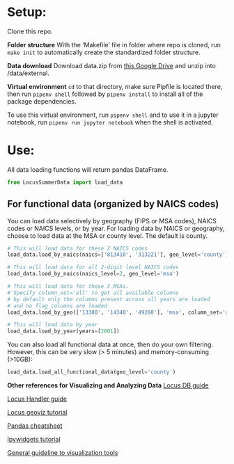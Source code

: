 # Setup:

Clone this repo.

**Folder structure**
With the ‘Makefile’ file in folder where repo is cloned, run `make init` to automatically create the standardized folder structure.

**Data download**
Download data.zip from [this Google Drive](https://drive.google.com/file/d/19kf-TO5XSbtqTDIgS0lW3btXuTtTNxI4/view?usp=sharing)
and unzip into /data/external.

**Virtual environment**
`cd` to that directory, make sure Pipfile is located there, then run `pipenv shell` followed by `pipenv install` to install all of the package dependencies.

To use this virtual environment, run `pipenv shell`
and to use it in a jupyter notebook, run `pipenv run jupyter notebook` when the shell is activated.

# Use:

All data loading functions will return pandas DataFrame.

```python
from LocusSummerData import load_data
```

## For functional data (organized by NAICS codes)

You can load data selectively by geography (FIPS or MSA codes),
NAICS codes or NAICS levels, or by year.
For loading data by NAICS or geography, choose to load data
at the MSA or county level. The default is county.

```python
# This will load data for these 2 NAICS codes
load_data.load_by_naics(naics=['813410', '313221'], geo_level='county')

# This will load data for all 2-digit level NAICS codes
load_data.load_by_naics(naics_level=2, geo_level='msa')

# This will load data for these 3 MSAs.
# Specify column_set='all' to get all available columns
# by default only the columns present across all years are loaded
# and no flag columns are loaded
load_data.load_by_geo(['13380', '14340', '49260'], 'msa', column_set='all')

# This will load data by year
load_data.load_by_year(years=[2001])
```

You can also load all functional data at once, then do your own filtering. However, this can be very slow (> 5 minutes) and memory-consuming (>10GB):

```python
load_data.load_all_functional_data(geo_level='county')
```


**Other references for Visualizing and Analyzing Data**
[Locus DB guide](https://github.com/LocusAnalytics/locus_db)

[Locus Handler guide](https://pypi.org/project/locushandler/#description)

[Locus geoviz tutorial](https://locusanalytics.github.io/files/geoviz_tutorial.html)

[Pandas cheatsheet](https://pandas.pydata.org/Pandas_Cheat_Sheet.pdf)

[Ipywidgets tutorial](https://towardsdatascience.com/interactive-controls-for-jupyter-notebooks-f5c94829aee6)

[General guideline to visualization tools](https://docs.google.com/document/d/1zCktFbAPwyzxRcTPvQ9dQKPdgYANo6hdsUM3y0LRbyg/edit?ts=5bb247a0)
